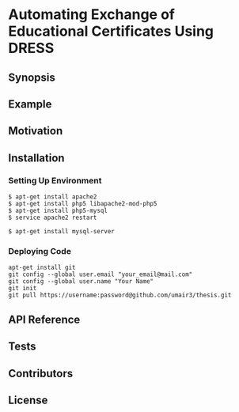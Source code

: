 # Automating Exchange of Educational Certificates Using DRESS

## Synopsis

## Example

## Motivation

## Installation


### Setting Up Environment

```
$ apt-get install apache2
$ apt-get install php5 libapache2-mod-php5
$ apt-get install php5-mysql
$ service apache2 restart

$ apt-get install mysql-server
```

### Deploying Code

```
apt-get install git
git config --global user.email "your_email@mail.com"
git config --global user.name "Your Name"
git init
git pull https://username:password@github.com/umair3/thesis.git
```

## API Reference

## Tests

## Contributors

## License



